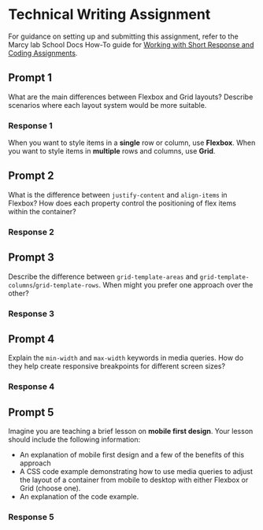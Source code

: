 # Technical Writing Assignment

For guidance on setting up and submitting this assignment, refer to the Marcy lab School Docs How-To guide for [Working with Short Response and Coding Assignments](https://marcylabschool.gitbook.io/marcy-lab-school-docs/fullstack-curriculum/how-tos/working-with-assignments#how-to-work-on-assignments).

## Prompt 1

What are the main differences between Flexbox and Grid layouts? Describe scenarios where each layout system would be more suitable.

### Response 1

When you want to style items in a **single** row or column, use **Flexbox**. When you want to style items in **multiple** rows and columns, use **Grid**.

## Prompt 2

What is the difference between `justify-content` and `align-items` in Flexbox? How does each property control the positioning of flex items within the container?

### Response 2

## Prompt 3

Describe the difference between `grid-template-areas` and `grid-template-columns`/`grid-template-rows`. When might you prefer one approach over the other?

### Response 3

## Prompt 4

Explain the `min-width` and `max-width` keywords in media queries. How do they help create responsive breakpoints for different screen sizes?

### Response 4

## Prompt 5

Imagine you are teaching a brief lesson on **mobile first design**. Your lesson should include the following information:

- An explanation of mobile first design and a few of the benefits of this approach
- A CSS code example demonstrating how to use media queries to adjust the layout of a container from mobile to desktop with either Flexbox or Grid (choose one).
- An explanation of the code example.

### Response 5
